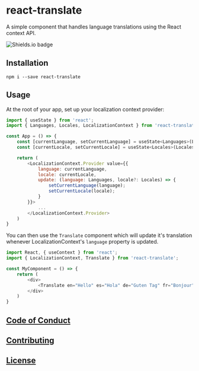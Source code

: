 # react-translate
A simple component that handles language translations using the React context API.

![Shields.io badge](https://img.shields.io/david/matthewdowns/react-translate)

## Installation
`npm i --save react-translate`

## Usage

At the root of your app, set up your localization context provider:

```js
import { useState } from 'react';
import { Languages, Locales, LocalizationContext } from 'react-translate';

const App = () => {
    const [currentLanguage, setCurrentLanguage] = useState<Languages>(Languages.en);
    const [currentLocale, setCurrentLocale] = useState<Locales>(Locales.enUS);

    return (
        <LocalizationContext.Provider value={{
            language: currentLanguage,
            locale: currentLocale,
            update: (language: Languages, locale?: Locales) => {
                setCurrentLanguage(language);
                setCurrentLocale(locale);
            }
        }}>
            ...
        </LocalizationContext.Provider>
    )
}
```

You can then use the `Translate` component which will update it's translation whenever LocalizationContext's `language` property is updated.

```js
import React, { useContext } from 'react';
import { LocalizationContext, Translate } from 'react-translate';

const MyComponent = () => {
    return (
        <div>
            <Translate en="Hello" es="Hola" de="Guten Tag" fr="Bonjour" it="Salve" ru="Zdravstvuyte" />
        </div>
    )
}
```

## [Code of Conduct](./CODE_OF_CONDUCT.md) 

## [Contributing](./CONTRIBUTING.md)

## [License](./LICENSE)
